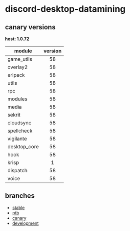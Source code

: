 # discord-desktop-datamining

## canary versions

**host: 1.0.72**

| module | version |
| ------ | :-----: |
| game_utils | 58 |
| overlay2 | 58 |
| erlpack | 58 |
| utils | 58 |
| rpc | 58 |
| modules | 58 |
| media | 58 |
| sekrit | 58 |
| cloudsync | 58 |
| spellcheck | 58 |
| vigilante | 58 |
| desktop_core | 58 |
| hook | 58 |
| krisp | 1 |
| dispatch | 58 |
| voice | 58 |

## branches

- [stable](https://github.com/OpenAsar/discord-desktop-datamining/tree/stable)
- [ptb](https://github.com/OpenAsar/discord-desktop-datamining/tree/ptb)
- [canary](https://github.com/OpenAsar/discord-desktop-datamining/tree/canary)
- [development](https://github.com/OpenAsar/discord-desktop-datamining/tree/development)